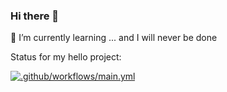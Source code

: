 ### Hi there 👋

🌱 I’m currently learning ... and I will never be done

Status for my hello project:

[![.github/workflows/main.yml](https://github.com/caracha1/MyJavascriptAction/actions/workflows/main.yml/badge.svg)](https://github.com/caracha1/MyJavascriptAction/actions/workflows/main.yml)

<!--
**caracha1/caracha1** is a ✨ _special_ ✨ repository because its `README.md` (this file) appears on your GitHub profile.

Here are some ideas to get you started:

- 🔭 I’m currently working on ...
- 🌱 I’m currently learning ...
- 👯 I’m looking to collaborate on ...
- 🤔 I’m looking for help with ...
- 💬 Ask me about ...
- 📫 How to reach me: ...
- 😄 Pronouns: ...
- ⚡ Fun fact: ...
-->

